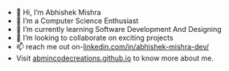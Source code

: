 - 👋 Hi, I’m  Abhishek Mishra
- 👀 I’m a Computer Science Enthusiast 
- 🌱 I’m currently learning Software Development And Designing 
- 💞️ I’m looking to collaborate on exciting projects 
- 📫 reach me out on-[linkedin.com/in/abhishek-mishra-dev/](https://www.linkedin.com/in/abhishek-mishra-dev/)
- Visit [abmincodecreations.github.io](https://abmincodecreations.github.io/) to know more about me.



<!---
abmincodecreations/abmincodecreations is a ✨ special ✨ repository because its `README.md` (this file) appears on your GitHub profile.
You can click the Preview link to take a look at your changes.
--->
